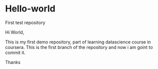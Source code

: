# Hello-world
First test repository

Hi World,

This is my first demo repository, part of learning datascience course in coursera.
This is the first branch of the repository and now i am goint to commit it.

Thanks
